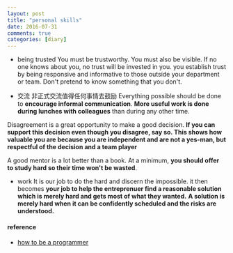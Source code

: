 ```yaml
---
layout: post
title: "personal skills"
date: 2016-07-31
comments: true
categories: [diary]
---
```

* being trusted
You must be trustworthy. You must also be visible. If no one knows about you, no trust will be invested in you.
you establish trust by being responsive and informative to those outside your department or team.
Don't pretend to know something that you don't.

* 交流
非正式交流值得任何事情去鼓励
Everything possible should be done to **encourage informal communication**. **More useful work is done during lunches with colleagues** than during any other time.

Disagreement is a great opportunity to make a good decision. **If you can support this decision even though you disagree, say so. This shows how valuable you are
because you are independent and are not a yes-man, but respectful of the decision and a team player**

A good mentor is a lot better than a book. At a minimum, **you should offer to study hard so their time won't be wasted**.

* work
It is our job to do the hard and discern the impossible. it then becomes **your job to help the entreprenuer find a reasonable solution which is merely hard and gets
most of what they wanted.**  **A solution is merely hard when it can be confidently scheduled and the risks are understood.**


#### reference
* [how to be a programmer](https://www.gitbook.com/book/braydie/how-to-be-a-programmer)
